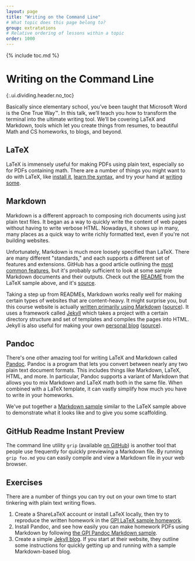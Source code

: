 ```yaml
---
layout: page
title: "Writing on the Command Line"
# What topic does this page belong to?
group: extratations
# Relative ordering of lessons within a topic
order: 1000
---
```



{% include toc.md %}

# Writing on the Command Line
{:.ui.dividing.header.no_toc}

Basically since elementary school, you’ve been taught that Microsoft Word is the
One True Way™. In this talk, we’ll teach you how to transform the terminal into
the ultimate writing tool. We’ll be covering LaTeX and Markdown, tools which let
you create things from resumes, to beautiful Math and CS homeworks, to blogs,
and beyond.


## LaTeX

LaTeX is immensely useful for making PDFs using plain text, especially so for
PDFs containing math. There are a number of things you might want to do with
LaTeX, like [install it][0], [learn the syntax][1], and try your hand at
[writing some][2].


## Markdown

Markdown is a different approach to composing rich documents using just plain
text files. It began as a way to quickly write the content of web pages without 
having to write verbose HTML. Nowadays, it shows up in many, many places as a
quick way to write richly formatted text, even if you're not building websites.

Unfortunately, Markdown is much more loosely specified than LaTeX. There are
many different "standards," and each supports a different set of features and
extensions. GitHub has a good article outlining the [most common features][3],
but it's probably sufficient to look at some sample Markdown documents and their
outputs. Check out the [README][4] from the LaTeX sample above, and it's
[source][5].

Taking a step up from READMEs, Markdown works really well for making certain
types of websites that are content-heavy. It might surprise you, but this course
website is actually [written primarily using Markdown][6] ([source][7]). It uses
a framework called [Jekyll][8] which takes a project with a certain directory
structure and set of templates and compiles the pages into HTML. Jekyll is also 
useful for making your own [personal blog][9] ([source][10]).


## Pandoc

There's one other amazing tool for writing LaTeX and Markdown called
[Pandoc][11]. Pandoc is a program that lets you convert between nearly any two
plain text document formats. This includes things like Markdown, LaTeX, HTML,
and more. In particular, Pandoc supports a variant of Markdown that allows you
to mix Markdown and LaTeX math both in the same file. When combined with a LaTeX
template, it can vastly simplify how much you have to write in your homeworks.

We've put together a [Markdown sample][12] similar to the LaTeX sample above to 
demonstrate what it looks like and to give you some scaffolding.


## GitHub Readme Instant Preview

The command line utility `grip` (available [on GitHub][13]) is another tool that
people use frequently for quickly previewing a Markdown file. By running `grip
foo.md` you can easily compile and view a Markdown file in your web browser.


## Exercises

There are a number of things you can try out on your own time to start tinkering
with plain text writing flows.

1. Create a ShareLaTeX account or install LaTeX locally, then try to reproduce
   the written homework in the [GPI LaTeX sample homework][2].
2. Install Pandoc, and see how easily you can make homework PDFs using Markdown 
   by following [the GPI Pandoc Markdown sample][12].
3. Create a simple [Jekyll blog][8]. If you start at their website, they outline
   some instructions for quickly getting up and running with a sample
   Markdown-based blog.


[0]: https://www.cs.cmu.edu/~15131/f15/topics/latex/getting-started/
[1]: https://www.cs.cmu.edu/~15131/f15/topics/latex/
[2]: https://github.com/cmugpi/latex-sample

[3]: https://help.github.com/articles/markdown-basics/
[4]: https://github.com/cmugpi/latex-sample/blob/master/README.md
[5]: https://raw.githubusercontent.com/cmugpi/latex-sample/master/README.md

[6]: https://github.com/cmugpi/cmugpi.github.io/blob/develop/topics/extratations/writing-cli/index.md
[7]: https://raw.githubusercontent.com/cmugpi/cmugpi.github.io/develop/topics/extratations/writing-cli/index.md
[8]: http://jekyllrb.com/

[9]: http://blog.jez.io/
[10]: https://github.com/jez/blog

[11]: http://pandoc.org/
[12]: https://github.com/cmugpi/markdown-sample

[13]: https://github.com/joeyespo/grip
